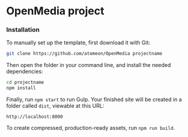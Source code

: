 # OpenMedia project

### Installation

To manually set up the template, first download it with Git:

```bash
git clone https://github.com/atomeon/OpenMedia projectname
```

Then open the folder in your command line, and install the needed dependencies:

```bash
cd projectname
npm install
```

Finally, run `npm start` to run Gulp. Your finished site will be created in a folder called `dist`, viewable at this URL:

```
http://localhost:8000
```

To create compressed, production-ready assets, run `npm run build`.
